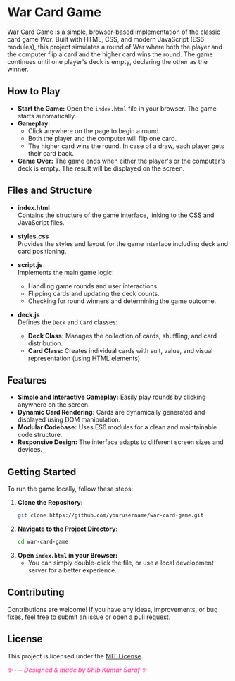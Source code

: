 # War Card Game

War Card Game is a simple, browser-based implementation of the classic card game *War*. Built with HTML, CSS, and modern JavaScript (ES6 modules), this project simulates a round of War where both the player and the computer flip a card and the higher card wins the round. The game continues until one player's deck is empty, declaring the other as the winner.

## How to Play

- **Start the Game:** Open the `index.html` file in your browser. The game starts automatically.
- **Gameplay:** 
  - Click anywhere on the page to begin a round.
  - Both the player and the computer will flip one card.
  - The higher card wins the round. In case of a draw, each player gets their card back.
- **Game Over:** The game ends when either the player's or the computer's deck is empty. The result will be displayed on the screen.

## Files and Structure

- **index.html**  
  Contains the structure of the game interface, linking to the CSS and JavaScript files.

- **styles.css**  
  Provides the styles and layout for the game interface including deck and card positioning.

- **script.js**  
  Implements the main game logic:
  - Handling game rounds and user interactions.
  - Flipping cards and updating the deck counts.
  - Checking for round winners and determining the game outcome.

- **deck.js**  
  Defines the `Deck` and `Card` classes:
  - **Deck Class:** Manages the collection of cards, shuffling, and card distribution.
  - **Card Class:** Creates individual cards with suit, value, and visual representation (using HTML elements).

## Features

- **Simple and Interactive Gameplay:** Easily play rounds by clicking anywhere on the screen.
- **Dynamic Card Rendering:** Cards are dynamically generated and displayed using DOM manipulation.
- **Modular Codebase:** Uses ES6 modules for a clean and maintainable code structure.
- **Responsive Design:** The interface adapts to different screen sizes and devices.

## Getting Started

To run the game locally, follow these steps:

1. **Clone the Repository:**
   ```bash
   git clone https://github.com/yourusername/war-card-game.git
   ```
2. **Navigate to the Project Directory:**
   ```bash
   cd war-card-game
   ```
3. **Open `index.html` in your Browser:**
   - You can simply double-click the file, or use a local development server for a better experience.

## Contributing

Contributions are welcome! If you have any ideas, improvements, or bug fixes, feel free to submit an issue or open a pull request.

## License

This project is licensed under the [MIT License](LICENSE).

<em style="color: #ff66b2; font-weight: bold;">✨ --- Designed & made by Shib Kumar Saraf ✨</em>
